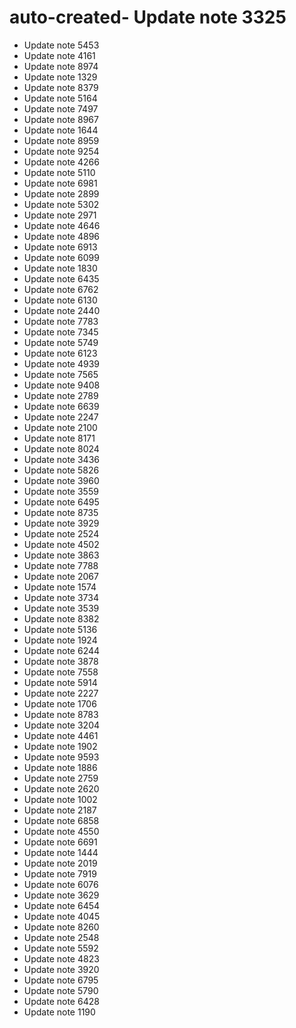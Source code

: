 # auto-created- Update note 3325
- Update note 5453
- Update note 4161
- Update note 8974
- Update note 1329
- Update note 8379
- Update note 5164
- Update note 7497
- Update note 8967
- Update note 1644
- Update note 8959
- Update note 9254
- Update note 4266
- Update note 5110
- Update note 6981
- Update note 2899
- Update note 5302
- Update note 2971
- Update note 4646
- Update note 4896
- Update note 6913
- Update note 6099
- Update note 1830
- Update note 6435
- Update note 6762
- Update note 6130
- Update note 2440
- Update note 7783
- Update note 7345
- Update note 5749
- Update note 6123
- Update note 4939
- Update note 7565
- Update note 9408
- Update note 2789
- Update note 6639
- Update note 2247
- Update note 2100
- Update note 8171
- Update note 8024
- Update note 3436
- Update note 5826
- Update note 3960
- Update note 3559
- Update note 6495
- Update note 8735
- Update note 3929
- Update note 2524
- Update note 4502
- Update note 3863
- Update note 7788
- Update note 2067
- Update note 1574
- Update note 3734
- Update note 3539
- Update note 8382
- Update note 5136
- Update note 1924
- Update note 6244
- Update note 3878
- Update note 7558
- Update note 5914
- Update note 2227
- Update note 1706
- Update note 8783
- Update note 3204
- Update note 4461
- Update note 1902
- Update note 9593
- Update note 1886
- Update note 2759
- Update note 2620
- Update note 1002
- Update note 2187
- Update note 6858
- Update note 4550
- Update note 6691
- Update note 1444
- Update note 2019
- Update note 7919
- Update note 6076
- Update note 3629
- Update note 6454
- Update note 4045
- Update note 8260
- Update note 2548
- Update note 5592
- Update note 4823
- Update note 3920
- Update note 6795
- Update note 5790
- Update note 6428
- Update note 1190

